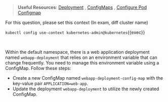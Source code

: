 
> <strong>Useful Resources</strong>: [Deployment](https://kubernetes.io/docs/concepts/workloads/controllers/deployment/) , [ConfigMaps](https://kubernetes.io/docs/concepts/configuration/configmap/) , [Configure Pod Configmap](https://kubernetes.io/docs/tasks/configure-pod-container/configure-pod-configmap/)

For this question, please set this context (In exam, diff cluster name)

`kubectl config use-context kubernetes-admin@kubernetes`{{exec}}

<br>



Within the default namespace, there is a web application deployment named `webapp-deployment` that relies on an environment variable that can change frequently. You need to manage this environment variable using a ConfigMap. Follow these steps:

* Create a new ConfigMap named `webapp-deployment-config-map` with the key-value pair `APPLICATION=web-app`.
* Update the deployment `webapp-deployment` to utilize the newly created ConfigMap.